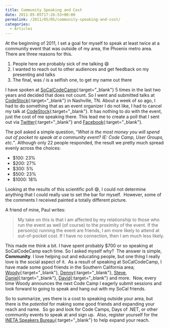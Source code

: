 ```yaml
---
title: Community Speaking and Cost
date: 2011-05-05T17:26:53+00:00
permalink: /2011/05/05/community-speaking-and-cost/
categories:
  - Articles
---
```

At the beginning of 2011, I set a goal for myself to speak at least twice at a community event that was outside of my area, the Phoenix metro area.  There are three reasons for this.

1. People here are probably sick of me talking :smile:
2. I wanted to reach out to other audiences and get feedback on my presenting and talks
3. The final, was / is a selfish one, to get my name out there

I have spoken at [SoCalCodeCamp](http://www.socalcodecamp.com){:target="_blank"} 5 times in the last two years and decided that does not count. So I went and submitted talks at [CodeStock](http://codestock.org){:target="_blank"} in Nashville, TN. About a week of so ago, I had to do something that as an event organizer I do not like, I had to cancel my talk at [CodeStock](http://www.codestock.org/){:target="_blank"}. It has nothing to do with the event, just the cost of me speaking there. This lead me to create a poll that I sent out via [Twitter](http://twitter.com/jguadagno){:target="_blank"} and [Facebook](http://www.facebook.com/Joseph.J.Guadagno){:target="_blank"}.

The poll asked a simple question, “_What is the most money you will spend out of pocket to speak at a community event? IE: Code Camp, User Groups, etc.”_. Although only 22 people responded, the result we pretty much spread evenly across the choices:

* $100: 23%
* $200: 27%
* $300: 5%
* $500: 23%
* $1000: 18%

Looking at the results of this scientific poll :smile:, I could not determine anything that I could really use to set the bar for myself.  However, some of the comments I received painted a totally different picture.

A friend of mine, Paul writes:

> My take on this is that I am affected by my relationship to those who run the event as well (of course) to the proximity of the event. If the person(s) running the event are friends, I am more likely to attend at out-of-pocket cost. If I have no connection, then I am much less likely.

This made me think a bit. I have spent probably $700 or so speaking at SoCalCodeCamp each time. So I asked myself why?  The answer is simple, **Community**. I love helping out and educating people, but one thing I really love is the social aspect of it.  As a result of speaking at SoCalCodeCamp, I have made some good friends in the Southern California area; [Woody](http://blog.pewitt.org){:target="_blank"}, [Denny](http://mrdenny.com){:target="_blank"}, [Steve](http://twitter.com/scevans), [Daniel](http://thesociablegeek.com/){:target="_blank"}, [David](http://davidmccarter.net){:target="_blank"} and more.  Now, every time Woody announces the next Code Camp I eagerly submit sessions and look forward to going to speak and hang out with my SoCal friends.

So to summarize, yes there is a cost to speaking outside your area, but there is the _potential_ for making some good friends and expanding your reach and name.  So go and look for Code Camps, Days of .NET, or other community events to speak at and sign up.  Also, register yourself for the [INETA Speakers Bureau](http://www.ineta.org/speakers){:target="_blank"} to help expand your reach.
